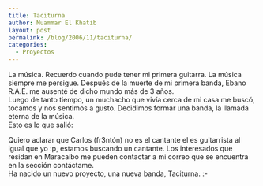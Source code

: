 ```yaml
---
title: Taciturna
author: Muammar El Khatib
layout: post
permalink: /blog/2006/11/taciturna/
categories:
  - Proyectos
---
```

La música. Recuerdo cuando pude tener mi primera guitarra. La música siempre me persigue. Después de la muerte de mi primera banda, Ebano R.A.E. me ausenté de dicho mundo más de 3 años.  
Luego de tanto tiempo, un muchacho que vivía cerca de mi casa me buscó, tocamos y nos sentimos a gusto. Decidimos formar una banda, la llamada eterna de la música.  
Esto es lo que salió:  
  
Quiero aclarar que Carlos (fr3ntón) no es el cantante el es guitarrista al igual que yo :p, estamos buscando un cantante. Los interesados que residan en Maracaibo me pueden contactar a mi correo que se encuentra en la sección contáctame.  
Ha nacido un nuevo proyecto, una nueva banda, Taciturna. <img src="http://muammar.me/blog/wp-includes/images/smilies/simple-smile.png" alt=":-)" class="wp-smiley" style="height: 1em; max-height: 1em;" />